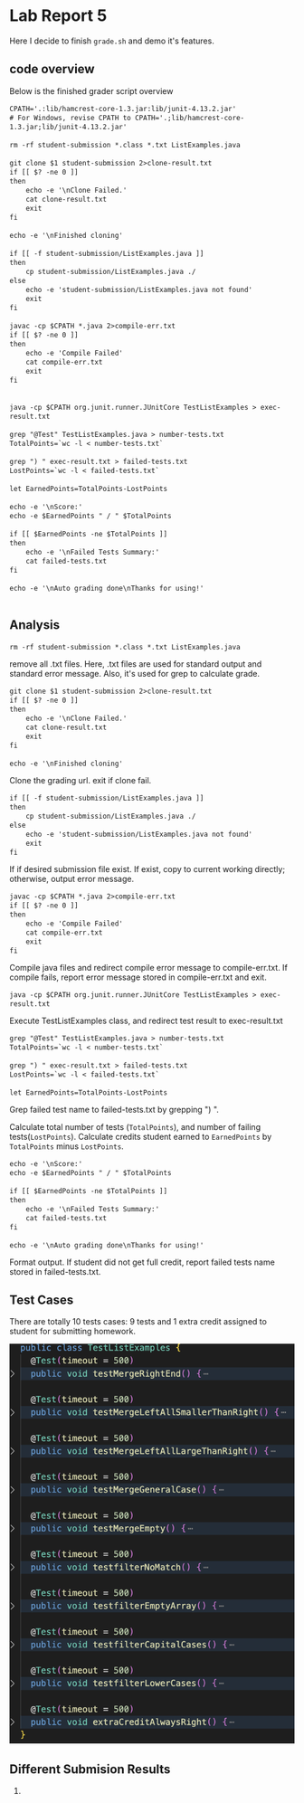 # Lab Report 5
Here I decide to finish `grade.sh` and demo it's features. 
## code overview
Below is the finished grader script overview
```
CPATH='.:lib/hamcrest-core-1.3.jar:lib/junit-4.13.2.jar'
# For Windows, revise CPATH to CPATH='.;lib/hamcrest-core-1.3.jar;lib/junit-4.13.2.jar'

rm -rf student-submission *.class *.txt ListExamples.java

git clone $1 student-submission 2>clone-result.txt
if [[ $? -ne 0 ]]
then 
    echo -e '\nClone Failed.'
    cat clone-result.txt
    exit
fi

echo -e '\nFinished cloning'

if [[ -f student-submission/ListExamples.java ]]
then
    cp student-submission/ListExamples.java ./
else
    echo -e 'student-submission/ListExamples.java not found'
    exit
fi

javac -cp $CPATH *.java 2>compile-err.txt
if [[ $? -ne 0 ]]
then
    echo -e 'Compile Failed'
    cat compile-err.txt
    exit
fi


java -cp $CPATH org.junit.runner.JUnitCore TestListExamples > exec-result.txt

grep "@Test" TestListExamples.java > number-tests.txt
TotalPoints=`wc -l < number-tests.txt`

grep ") " exec-result.txt > failed-tests.txt
LostPoints=`wc -l < failed-tests.txt`

let EarnedPoints=TotalPoints-LostPoints

echo -e '\nScore:'
echo -e $EarnedPoints " / " $TotalPoints

if [[ $EarnedPoints -ne $TotalPoints ]]
then 
    echo -e '\nFailed Tests Summary:'
    cat failed-tests.txt
fi

echo -e '\nAuto grading done\nThanks for using!'


```
## Analysis
```
rm -rf student-submission *.class *.txt ListExamples.java
```
remove all .txt files. Here, .txt files are used for standard output and standard error message. Also, it's used for grep to calculate grade.
```
git clone $1 student-submission 2>clone-result.txt
if [[ $? -ne 0 ]]
then 
    echo -e '\nClone Failed.'
    cat clone-result.txt
    exit
fi

echo -e '\nFinished cloning'
```
Clone the grading url. exit if clone fail.
```
if [[ -f student-submission/ListExamples.java ]]
then
    cp student-submission/ListExamples.java ./
else
    echo -e 'student-submission/ListExamples.java not found'
    exit
fi
```
If if desired submission file exist. If exist, copy to current working directly; otherwise, output error message.
```
javac -cp $CPATH *.java 2>compile-err.txt
if [[ $? -ne 0 ]]
then
    echo -e 'Compile Failed'
    cat compile-err.txt
    exit
fi
```
Compile java files and redirect compile error message to compile-err.txt. If compile fails, report error message stored in compile-err.txt and exit.
```
java -cp $CPATH org.junit.runner.JUnitCore TestListExamples > exec-result.txt
```
Execute TestListExamples class, and redirect test result to exec-result.txt
```
grep "@Test" TestListExamples.java > number-tests.txt
TotalPoints=`wc -l < number-tests.txt`

grep ") " exec-result.txt > failed-tests.txt
LostPoints=`wc -l < failed-tests.txt`

let EarnedPoints=TotalPoints-LostPoints
```
Grep failed test name to failed-tests.txt by grepping ") ". 

Calculate total number of tests (`TotalPoints`), and number of failing tests(`LostPoints`). Calculate credits student earned to `EarnedPoints` by `TotalPoints` minus `LostPoints`.
```
echo -e '\nScore:'
echo -e $EarnedPoints " / " $TotalPoints

if [[ $EarnedPoints -ne $TotalPoints ]]
then 
    echo -e '\nFailed Tests Summary:'
    cat failed-tests.txt
fi

echo -e '\nAuto grading done\nThanks for using!'
```
Format output. If student did not get full credit, report failed tests name stored in failed-tests.txt.

## Test Cases
There are totally 10 tests cases: 9 tests and 1 extra credit assigned to student for submitting homework.

![test_cases](./Images/test_cases.png)

## Different Submision Results
1. 